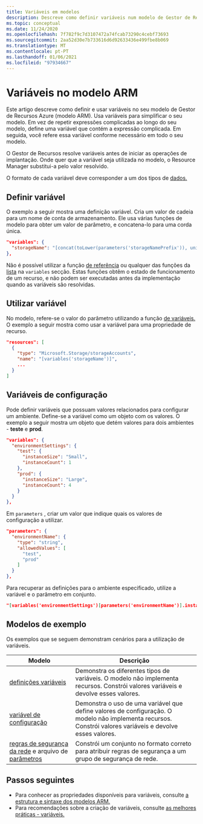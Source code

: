 ```yaml
---
title: Variáveis em modelos
description: Descreve como definir variáveis num modelo de Gestor de Recursos Azure (modelo ARM).
ms.topic: conceptual
ms.date: 11/24/2020
ms.openlocfilehash: 7f782f9c7d3107472a74fcab73290c4cebf73693
ms.sourcegitcommit: 2aa52d30e7b733616d6d92633436e499fbe8b069
ms.translationtype: MT
ms.contentlocale: pt-PT
ms.lasthandoff: 01/06/2021
ms.locfileid: "97934667"
---
```

# <a name="variables-in-arm-template"></a>Variáveis no modelo ARM

Este artigo descreve como definir e usar variáveis no seu modelo de Gestor de Recursos Azure (modelo ARM). Usa variáveis para simplificar o seu modelo. Em vez de repetir expressões complicadas ao longo do seu modelo, define uma variável que contém a expressão complicada. Em seguida, você refere essa variável conforme necessário em todo o seu modelo.

O Gestor de Recursos resolve variáveis antes de iniciar as operações de implantação. Onde quer que a variável seja utilizada no modelo, o Resource Manager substitui-a pelo valor resolvido.

O formato de cada variável deve corresponder a um dos tipos de [dados.](template-syntax.md#data-types)

## <a name="define-variable"></a>Definir variável

O exemplo a seguir mostra uma definição variável. Cria um valor de cadeia para um nome de conta de armazenamento. Ele usa várias funções de modelo para obter um valor de parâmetro, e concatena-lo para uma corda única.

```json
"variables": {
  "storageName": "[concat(toLower(parameters('storageNamePrefix')), uniqueString(resourceGroup().id))]"
},
```

Não é possível utilizar a função [de referência](template-functions-resource.md#reference) ou qualquer das funções da [lista](template-functions-resource.md#list) na `variables` secção. Estas funções obtêm o estado de funcionamento de um recurso, e não podem ser executadas antes da implementação quando as variáveis são resolvidas.

## <a name="use-variable"></a>Utilizar variável

No modelo, refere-se o valor do parâmetro utilizando a função [de variáveis.](template-functions-deployment.md#variables) O exemplo a seguir mostra como usar a variável para uma propriedade de recurso.

```json
"resources": [
  {
    "type": "Microsoft.Storage/storageAccounts",
    "name": "[variables('storageName')]",
    ...
  }
]
```

## <a name="configuration-variables"></a>Variáveis de configuração

Pode definir variáveis que possuam valores relacionados para configurar um ambiente. Define-se a variável como um objeto com os valores. O exemplo a seguir mostra um objeto que detém valores para dois ambientes - **teste** e **prod**.

```json
"variables": {
  "environmentSettings": {
    "test": {
      "instanceSize": "Small",
      "instanceCount": 1
    },
    "prod": {
      "instanceSize": "Large",
      "instanceCount": 4
    }
  }
},
```

Em `parameters` , criar um valor que indique quais os valores de configuração a utilizar.

```json
"parameters": {
  "environmentName": {
    "type": "string",
    "allowedValues": [
      "test",
      "prod"
    ]
  }
},
```

Para recuperar as definições para o ambiente especificado, utilize a variável e o parâmetro em conjunto.

```json
"[variables('environmentSettings')[parameters('environmentName')].instanceSize]"
```

## <a name="example-templates"></a>Modelos de exemplo

Os exemplos que se seguem demonstram cenários para a utilização de variáveis.

|Modelo  |Descrição  |
|---------|---------|
| [definições variáveis](https://github.com/Azure/azure-docs-json-samples/blob/master/azure-resource-manager/variables.json) | Demonstra os diferentes tipos de variáveis. O modelo não implementa recursos. Constrói valores variáveis e devolve esses valores. |
| [variável de configuração](https://github.com/Azure/azure-docs-json-samples/blob/master/azure-resource-manager/variablesconfigurations.json) | Demonstra o uso de uma variável que define valores de configuração. O modelo não implementa recursos. Constrói valores variáveis e devolve esses valores. |
| [regras de segurança da rede](https://github.com/Azure/azure-docs-json-samples/blob/master/azure-resource-manager/multipleinstance/multiplesecurityrules.json) e arquivo de [parâmetros](https://github.com/Azure/azure-docs-json-samples/blob/master/azure-resource-manager/multipleinstance/multiplesecurityrules.parameters.json) | Constrói um conjunto no formato correto para atribuir regras de segurança a um grupo de segurança de rede. |

## <a name="next-steps"></a>Passos seguintes

* Para conhecer as propriedades disponíveis para variáveis, consulte [a estrutura e sintaxe dos modelos ARM.](template-syntax.md)
* Para recomendações sobre a criação de variáveis, consulte [as melhores práticas - variáveis.](template-best-practices.md#variables)
